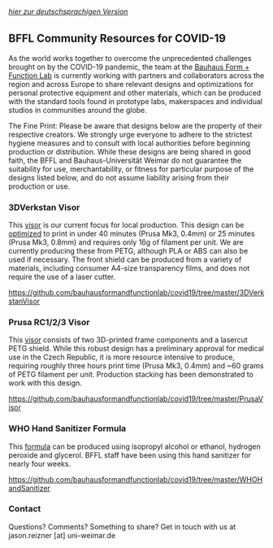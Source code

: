 ###### [hier zur deutschsprachigen Version](https://bffl.io/de)

## BFFL Community Resources for COVID-19
As the world works together to overcome the unprecedented challenges brought on by the COVID-19 pandemic, the team at the [Bauhaus Form + Function Lab](https://uni-weimar.de/bffl) is currently working with partners and collaborators across the region and across Europe to share relevant designs and optimizations for personal protective equipment and other materials, which can be produced with the standard tools found in prototype labs, makerspaces and individual studios in communities around the globe.

The Fine Print: Please be aware that designs below are the property of their respective creators. We strongly urge everyone to adhere to the strictest hygiene measures and to consult with local authorities before beginning production or distribution. While these designs are being shared in good faith, the BFFL and Bauhaus-Universität Weimar do not guarantee the suitability for use, merchantability, or fitness for particular purpose of the designs listed below, and do not assume liability arising from their production or use.

### 3DVerkstan Visor
This [visor](https://3dverkstan.se/protective-visor/) is our current focus for local production. This design can be [optimized](https://3dverkstan.se/protective-visor/protective-visor-print-guide/) to print in under 40 minutes (Prusa Mk3, 0.4mm) or 25 minutes (Prusa Mk3, 0.8mm) and requires only 16g of filament per unit. We are currently producing these from PETG, although PLA or ABS can also be used if necessary. The front shield can be produced from a variety of materials, including consumer A4-size transparency films, and does not require the use of a laser cutter.

https://github.com/bauhausformandfunctionlab/covid19/tree/master/3DVerkstanVisor

### Prusa RC1/2/3 Visor
This [visor](https://www.prusaprinters.org/prints/25857-prusa-protective-face-shield-rc3) consists of two 3D-printed frame components and a lasercut PETG shield. While this robust design has a preliminary approval for medical use in the Czech Republic, it is more resource intensive to produce, requiring roughly three hours print time (Prusa Mk3, 0.4mm) and ~60 grams of PETG filament per unit. Production stacking has been demonstrated to work with this design.

https://github.com/bauhausformandfunctionlab/covid19/tree/master/PrusaVisor

### WHO Hand Sanitizer Formula
This [formula](https://www.who.int/gpsc/5may/Guide_to_Local_Production.pdf) can be produced using isopropyl alcohol or ethanol, hydrogen peroxide and glycerol. BFFL staff have been using this hand sanitizer for nearly four weeks.

https://github.com/bauhausformandfunctionlab/covid19/tree/master/WHOHandSanitizer

### Contact
Questions? Comments? Something to share?
Get in touch with us at jason.reizner \[at] uni-weimar.de
